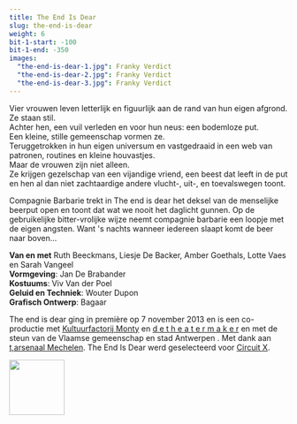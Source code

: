 ```yaml
---
title: The End Is Dear
slug: the-end-is-dear
weight: 6
bit-1-start: -100
bit-1-end: -350
images:
  "the-end-is-dear-1.jpg": Franky Verdict
  "the-end-is-dear-2.jpg": Franky Verdict
  "the-end-is-dear-3.jpg": Franky Verdict
---
```

<style>
  #main {
    background: #080808 url({{ .Site.BaseURL }}img/the-end-is-dear-background.jpg);
  }

  #content {
    color: #fff;
    text-shadow: 1px 1px 1px rgba(0, 0, 0, 0.5);
  }

  @media (min-width: 666px) {
    #background-bit-1 {
      width: 100%;
      height: 1500px;
      position: absolute;
      bottom: 0;
      background: url({{ .Site.BaseURL }}img/the-end-is-dear-bit-1.png) no-repeat bottom right;
    }
  }
</style>
Vier vrouwen leven letterlijk en figuurlijk aan de rand van hun eigen afgrond.<br>
Ze staan stil.<br>
Achter hen, een vuil verleden en voor hun neus: een bodemloze put.<br>
Een kleine, stille gemeenschap vormen ze.<br>
Teruggetrokken in hun eigen universum en vastgedraaid in een web van patronen, routines en kleine houvastjes.<br>
Maar de vrouwen zijn niet alleen.<br>
Ze krijgen gezelschap van een vijandige vriend, een beest dat leeft in de put en hen al dan niet zachtaardige andere vlucht-, uit-, en toevalswegen toont.

Compagnie Barbarie trekt in The end is dear het deksel van de menselijke beerput open en toont dat wat we nooit het daglicht gunnen. Op de gebruikelijke bitter-vrolijke wijze neemt compagnie barbarie een loopje met de eigen angsten. Want 's nachts wanneer iedereen slaapt komt de beer naar boven...

**Van en met** Ruth Beeckmans, Liesje De Backer, Amber Goethals, Lotte Vaes en Sarah Vangeel<br>
**Vormgeving**: Jan De Brabander<br>
**Kostuums**: Viv Van der Poel<br>
**Geluid en Techniek**: Wouter Dupon<br>
**Grafisch Ontwerp**: Bagaar

The end is dear ging in première op 7 november 2013 en is een co-productie met <a href="http://www.monty.be/">Kultuurfactorij Monty</a> en <a href="http://www.detheatermaker.be/">d&nbsp;e&nbsp;t&nbsp;h&nbsp;e&nbsp;a&nbsp;t&nbsp;e&nbsp;r&nbsp;m&nbsp;a&nbsp;k&nbsp;e&nbsp;r</a> en met de steun van de Vlaamse gemeenschap en stad Antwerpen
. Met dank aan <a href="http://www.tarsenaal.be/">t,arsenaal Mechelen</a>. The End Is Dear werd geselecteerd voor <a href="http://www.circuitx.be/">Circuit X</a>.

<a href="http://www.circuitx.be"><img src="{{ .Site.BaseURL }}img/circuit-x-logo.jpg" style="width: 100px;"></a>


